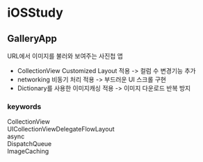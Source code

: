 # iOSStudy

## GalleryApp
URL에서 이미지를 불러와 보여주는 사진첩 앱  
- CollectionView Customized Layout 적용 -> 컬럼 수 변경기능 추가  
- networking 비동기 처리 적용 -> 부드러운 UI 스크롤 구현  
- Dictionary를 사용한 이미지캐싱 적용 -> 이미지 다운로드 반복 방지  

### keywords
CollectionView  
UICollectionViewDelegateFlowLayout  
async  
DispatchQueue  
ImageCaching  
